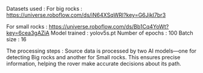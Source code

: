 Datasets used : 
For big rocks : https://universe.roboflow.com/ds/iN64XSqWRl?key=G6JjkI7br3

For small rocks : https://universe.roboflow.com/ds/Bb1Cq4YoWt?key=6cea3gAZiA
Model trained : 
yolov5s.pt
Number of epochs : 100 
Batch size : 16

The processing steps : 
Source data is processed by two AI models—one for detecting Big rocks and another for Small rocks. This ensures precise information, helping the rover make accurate decisions about its path.
